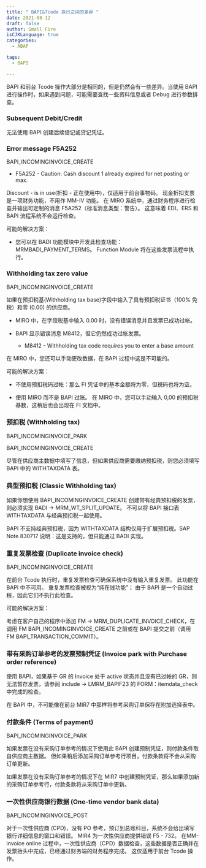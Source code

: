 ```yaml
---
title: " BAPI&Tcode 执行之间的差异 "
date: 2021-08-12
draft: false
author: Small Fire
isCJKLanguage: true
categories: 
  - ABAP

tags: 
  - BAPI

---
```


BAPI 和前台 Tcode 操作大部分是相同的，但是仍然会有一些差异。当使用 BAPI 进行操作时，如果遇到问题，可能需要查找一些资料信息或者 Debug 进行参数排查。

### Subsequent Debit/Credit

无法使用 BAPI 创建后续借记或贷记凭证。

### Error message F5A252

BAPI_INCOMINGINVOICE_CREATE

- F5A252 - Caution: Cash discount 1 already expired for net posting or max. 

Discount - is in use(折扣 - 正在使用中)，仅适用于前台事物码。 现金折扣支票是一项财务功能，不用作 MM-IV 功能。 在 MIRO 系统中，通过财务程序进行检查并输出可定制的消息 F5A252（标准消息类型：警告）。 这意味着 EDI、ERS 和 BAPI 流程系统不会运行检查。

可能的解决方案：

- 您可以在 BADI 功能模块中开发此检查功能：MRMBADI_PAYMENT_TERMS。 Function Module 将在这些发票流程中执行。


### Withholding tax zero value

BAPI_INCOMINGINVOICE_CREATE

如果在预扣税基(Withholding tax base)字段中输入了具有预扣税证书（100% 免税）和零 (0.00) 的供应商。 

- MIRO 中，在字段税基中输入 0.00 时，没有错误消息并且发票已成功过帐。

- BAPI 显示错误消息 M8412，但它仍然成功过帐发票。
  - M8412 - Withholding tax code requires you to enter a base amount

在 MIRO 中，您还可以手动更改数据，在 BAPI 过程中这是不可能的。

可能的解决方案：

- 不使用预扣税码过帐：那么 FI 凭证中的基本金额将为零，但税码也将为空。


-    使用 MIRO 而不是 BAPI 过账。 在 MIRO 中，您可以手动输入 0,00 的预扣税基数，这稍后也会出现在 FI 文档中。


### 预扣税 (Withholding tax)

BAPI_INCOMINGINVOICE_PARK

BAPI_INCOMINGINVOICE_CREATE

尽管在供应商主数据中填写了信息，但如果供应商需要缴纳预扣税，则您必须填写 BAPI 中的 WITHTAXDATA 表。

### 典型预扣税 (Classic Withholding tax)

如果你想使用 BAPI_INCOMINGINVOICE_CREATE 创建带有经典预扣税的发票，则必须实现 BADI -> MRM_WT_SPLIT_UPDATE。 不可以将 BAPI 接口表 WITHTAXDATA 与经典预扣税一起使用。 

BAPI 不支持经典预扣税，因为 WITHTAXDATA 结构仅用于扩展预扣税。SAP Note 830717 说明：这是支持的，但只能通过 BADI 实现。

### 重复发票检查 (Duplicate invoice check)

BAPI_INCOMINGINVOICE_CREATE

在前台 Tcode 执行时，重复发票检查可确保系统中没有输入重复发票。 此功能在 BAPI 中不可用。 重复发票检查被视为“纯在线功能”； 由于 BAPI 是一个自动过程，因此它们不执行此检查。

可能的解决方案：

考虑在客户自己的程序中添加 FM -> MRM_DUPLICATE_INVOICE_CHECK，在调用 FM BAPI_INCOMINGINVOICE_CREATE 之前或在 BAPI 提交之前（调用 FM BAPI_TRANSACTION_COMMIT）。

### 带有采购订单参考的发票预制凭证 (Invoice park with Purchase order reference)

使用 BAPI，如果基于 GR 的 Invoice 处于 active 状态并且没有已过帐的 GR，则无法暂存发票，请参阅 include -> LMRM_BAPIF23 的 FORM：itemdata_check 中完成的检查。 

在 BAPI 中，不可能像在前台 MIR7 中那样将参考采购订单保存在附加选择表中。

### 付款条件 (Terms of payment)

BAPI_INCOMINGINVOICE_PARK

如果发票在没有采购订单参考的情况下使用此 BAPI 创建预制凭证，则付款条件取自供应商主数据。 但如果稍后添加采购订单参考行项目，付款条款将不会从采购订单更新。

如果发票在没有采购订单参考的情况下在 MIR7 中创建预制凭证，那么如果添加新的采购订单参考行，付款条款将从采购订单中更新。

### 一次性供应商银行数据 (One-time vendor bank data)

BAPI_INCOMINGINVOICE_POST

对于一次性供应商 (CPD)，没有 PO 参考，预订到总账科目，系统不会给出填写银行详细信息的窗口和错误。 MIR4 为一次性供应商提供错误 F5 - 732。 在MM-invoice online 过程中，一次性供应商（CPD）数据检查，这些数据是否正确并在发票抬头中完成，已经通过财务端的财务程序完成。 这仅适用于前台 Tcode 操作。